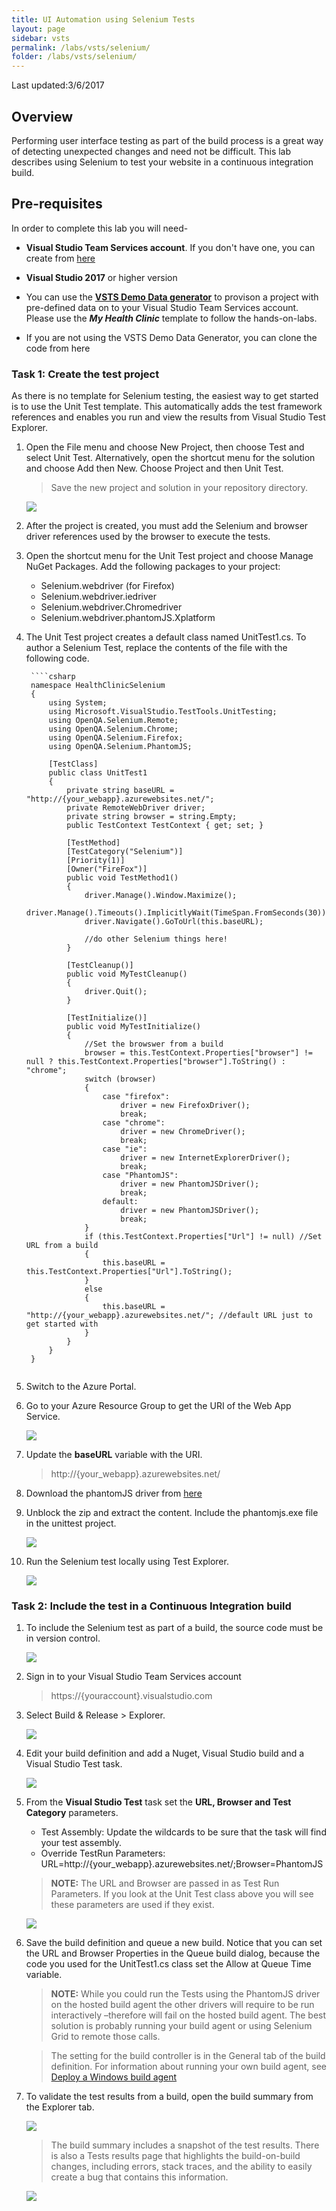 ```yaml
---
title: UI Automation using Selenium Tests
layout: page
sidebar: vsts
permalink: /labs/vsts/selenium/
folder: /labs/vsts/selenium/
---
```


Last updated:3/6/2017

## Overview

Performing user interface testing as part of the build process is a great way of detecting unexpected changes and need not be difficult. This lab describes using Selenium to test your website in a continuous integration build.

## Pre-requisites

In order to complete this lab you will need-

- **Visual Studio Team Services account**. If you don't have one, you can create from [here](https://www.visualstudio.com/)

- **Visual Studio 2017** or higher version

- You can use the **[VSTS Demo Data generator](http://vstsdemogenerator.azurewebsites.net/Environment/Create)** to provison a project with pre-defined data on to your Visual Studio Team Services account. Please use the ***My Health Clinic*** template to follow the hands-on-labs.

- If you are not using the VSTS Demo Data Generator, you can clone the code from here

### Task 1: Create the test project

As there is no template for Selenium testing, the easiest way to get started is to use the Unit Test template. This automatically adds the test framework references and enables you run and view the results from Visual Studio Test Explorer.

1. Open the File menu and choose New Project, then choose Test and select Unit Test. Alternatively, open the shortcut menu for the solution and choose Add then New. Choose Project and then Unit Test.

    > Save the new project and solution in your repository directory.

    ![](images/1.png)

1. After the project is created, you must add the Selenium and browser driver references used by the browser to execute the tests.

1. Open the shortcut menu for the Unit Test project and choose Manage NuGet Packages. Add the following packages to your project:

    - Selenium.webdriver (for Firefox)
    - Selenium.webdriver.iedriver
    - Selenium.webdriver.Chromedriver
    - Selenium.webdriver.phantomJS.Xplatform

1. The Unit Test project creates a default class named UnitTest1.cs. To author a Selenium Test, replace the contents of the file with the following code.

        ````csharp
        namespace HealthClinicSelenium
        {
            using System;
            using Microsoft.VisualStudio.TestTools.UnitTesting;
            using OpenQA.Selenium.Remote;
            using OpenQA.Selenium.Chrome;
            using OpenQA.Selenium.Firefox;
            using OpenQA.Selenium.PhantomJS;

            [TestClass]
            public class UnitTest1
            {
                private string baseURL = "http://{your_webapp}.azurewebsites.net/";
                private RemoteWebDriver driver;
                private string browser = string.Empty;
                public TestContext TestContext { get; set; }

                [TestMethod]
                [TestCategory("Selenium")]
                [Priority(1)]
                [Owner("FireFox")]
                public void TestMethod1()
                {
                    driver.Manage().Window.Maximize();
                    driver.Manage().Timeouts().ImplicitlyWait(TimeSpan.FromSeconds(30));
                    driver.Navigate().GoToUrl(this.baseURL);

                    //do other Selenium things here!
                }

                [TestCleanup()]
                public void MyTestCleanup()
                {
                    driver.Quit();
                }

                [TestInitialize()]
                public void MyTestInitialize()
                {
                    //Set the browswer from a build
                    browser = this.TestContext.Properties["browser"] != null ? this.TestContext.Properties["browser"].ToString() : "chrome";
                    switch (browser)
                    {
                        case "firefox":
                            driver = new FirefoxDriver();
                            break;
                        case "chrome":
                            driver = new ChromeDriver();
                            break;
                        case "ie":
                            driver = new InternetExplorerDriver();
                            break;
                        case "PhantomJS":
                            driver = new PhantomJSDriver();
                            break;
                        default:
                            driver = new PhantomJSDriver();
                            break;
                    }
                    if (this.TestContext.Properties["Url"] != null) //Set URL from a build
                    {
                        this.baseURL = this.TestContext.Properties["Url"].ToString();
                    }
                    else
                    {
                        this.baseURL = "http://{your_webapp}.azurewebsites.net/"; //default URL just to get started with
                    }
                }
            }
        }

    ````csharp

1. Switch to the Azure Portal.

1. Go to your Azure Resource Group to get the URI of the Web App Service.

    ![](images/2.png)

1. Update the **baseURL** variable with the URI.

    > http://{your_webapp}.azurewebsites.net/

1. Download the phantomJS driver from <a href="http://phantomjs.org/download.html/">here</a>

1. Unblock the zip and extract the content. Include the phantomjs.exe file in the unittest project.

    ![](images/3.png)

1. Run the Selenium test locally using Test Explorer.

    ![](images/4.png)

### Task 2: Include the test in a Continuous Integration build

1. To include the Selenium test as part of a build, the source code must be in version control.

    ![](images/5.png)

1. Sign in to your Visual Studio Team Services account

    >https://{youraccount}.visualstudio.com 

1. Select Build & Release > Explorer.

    ![](images/6.png)

1. Edit your build definition and add a Nuget, Visual Studio build and a Visual Studio Test task.

    ![](images/7.png)

1. From the **Visual Studio Test** task set the **URL, Browser and Test Category** parameters.

    - Test Assembly: Update the wildcards to be sure that the task will find your test assembly.
    - Override TestRun Parameters:  URL=http://{your_webapp}.azurewebsites.net/;Browser=PhantomJS

    > **NOTE:** The URL and Browser are passed in as Test Run Parameters.  If you look at the Unit Test class above you will see these parameters are used if they exist.

   ![](images/8.png)

1. Save the build definition and queue a new build. Notice that you can set the URL and Browser Properties in the Queue build dialog, because the code you used for the UnitTest1.cs class set the Allow at Queue Time variable.

    > **NOTE:** While you could run the Tests using the PhantomJS driver on the hosted build agent the other drivers will require to be run interactively –therefore will fail on the hosted build agent. The best solution is probably running your build agent or using Selenium Grid to remote those calls.

    > The setting for the build controller is in the General tab of the build definition. For information about running your own build agent, see [Deploy a Windows build agent](https://www.visualstudio.com/en-us/docs/build/admin/agents/v2-windows)

1. To validate the test results from a build, open the build summary from the Explorer tab.

    ![](images/9.png)

    > The build summary includes a snapshot of the test results. There is also a Tests results page that highlights the build-on-build changes, including errors, stack traces, and the ability to easily create a bug that contains this information.

    ![](images/10.png)